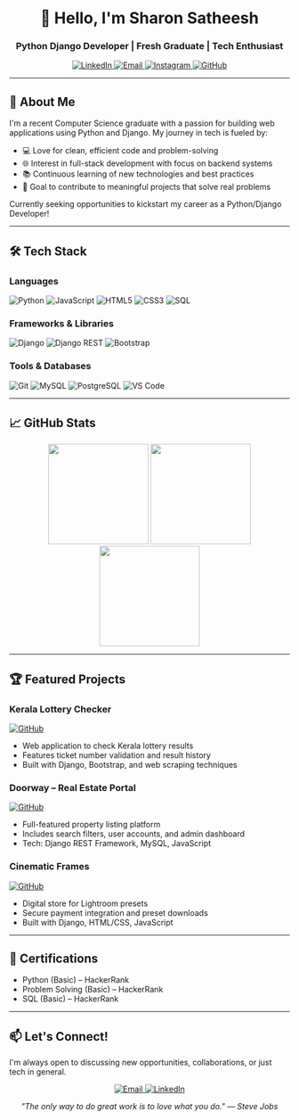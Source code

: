 <h1 align="center">👋 Hello, I'm Sharon Satheesh</h1>
<h3 align="center">Python Django Developer | Fresh Graduate | Tech Enthusiast</h3>

<p align="center">
  <a href="https://www.linkedin.com/in/sharonsathesh/">
    <img src="https://img.shields.io/badge/LinkedIn-0077B5?style=for-the-badge&logo=linkedin&logoColor=white" alt="LinkedIn"/>
  </a>
  <a href="mailto:sharonsathesh@gmail.com">
    <img src="https://img.shields.io/badge/Gmail-D14836?style=for-the-badge&logo=gmail&logoColor=white" alt="Email"/>
  </a>
  <a href="https://www.instagram.com/shxorn">
    <img src="https://img.shields.io/badge/Instagram-E4405F?style=for-the-badge&logo=instagram&logoColor=white" alt="Instagram"/>
  </a>
  <a href="https://github.com/Sharon-cod1">
    <img src="https://img.shields.io/badge/GitHub-100000?style=for-the-badge&logo=github&logoColor=white" alt="GitHub"/>
  </a>
</p>

---

## 🚀 About Me

I'm a recent Computer Science graduate with a passion for building web applications using Python and Django. My journey in tech is fueled by:

- 💻 Love for clean, efficient code and problem-solving
- 🌐 Interest in full-stack development with focus on backend systems
- 📚 Continuous learning of new technologies and best practices
- 🎯 Goal to contribute to meaningful projects that solve real problems

Currently seeking opportunities to kickstart my career as a Python/Django Developer!

---

## 🛠 Tech Stack

### Languages
![Python](https://img.shields.io/badge/Python-3776AB?style=for-the-badge&logo=python&logoColor=white)
![JavaScript](https://img.shields.io/badge/JavaScript-F7DF1E?style=for-the-badge&logo=javascript&logoColor=black)
![HTML5](https://img.shields.io/badge/HTML5-E34F26?style=for-the-badge&logo=html5&logoColor=white)
![CSS3](https://img.shields.io/badge/CSS3-1572B6?style=for-the-badge&logo=css3&logoColor=white)
![SQL](https://img.shields.io/badge/SQL-4479A1?style=for-the-badge&logo=mysql&logoColor=white)

### Frameworks & Libraries
![Django](https://img.shields.io/badge/Django-092E20?style=for-the-badge&logo=django&logoColor=white)
![Django REST](https://img.shields.io/badge/Django_REST-ff1709?style=for-the-badge&logo=django&logoColor=white)
![Bootstrap](https://img.shields.io/badge/Bootstrap-7952B3?style=for-the-badge&logo=bootstrap&logoColor=white)

### Tools & Databases
![Git](https://img.shields.io/badge/Git-F05032?style=for-the-badge&logo=git&logoColor=white)
![MySQL](https://img.shields.io/badge/MySQL-4479A1?style=for-the-badge&logo=mysql&logoColor=white)
![PostgreSQL](https://img.shields.io/badge/PostgreSQL-4169E1?style=for-the-badge&logo=postgresql&logoColor=white)
![VS Code](https://img.shields.io/badge/VS_Code-007ACC?style=for-the-badge&logo=visual-studio-code&logoColor=white)

---

## 📈 GitHub Stats

<div align="center">
  <img height="180em" src="https://github-readme-stats.vercel.app/api?username=Sharon-cod1&show_icons=true&theme=tokyonight&include_all_commits=true&count_private=true"/>
  <img height="180em" src="https://github-readme-stats.vercel.app/api/top-langs/?username=Sharon-cod1&layout=compact&langs_count=7&theme=tokyonight"/>
</div>

<div align="center">
  <img height="180em" src="https://github-readme-streak-stats.herokuapp.com/?user=Sharon-cod1&theme=tokyonight"/>
</div>

---

## 🏆 Featured Projects

### Kerala Lottery Checker
[![GitHub](https://img.shields.io/badge/View_Repo-100000?style=for-the-badge&logo=github&logoColor=white)](https://github.com/Sharon-cod1/kerala-lottery-checker)
- Web application to check Kerala lottery results
- Features ticket number validation and result history
- Built with Django, Bootstrap, and web scraping techniques

### Doorway – Real Estate Portal
[![GitHub](https://img.shields.io/badge/View_Repo-100000?style=for-the-badge&logo=github&logoColor=white)](https://github.com/Sharon-cod1/doorway)
- Full-featured property listing platform
- Includes search filters, user accounts, and admin dashboard
- Tech: Django REST Framework, MySQL, JavaScript

### Cinematic Frames
[![GitHub](https://img.shields.io/badge/View_Repo-100000?style=for-the-badge&logo=github&logoColor=white)](https://github.com/Sharon-cod1/cinematic-frames)
- Digital store for Lightroom presets
- Secure payment integration and preset downloads
- Built with Django, HTML/CSS, JavaScript

---

## 📜 Certifications
- Python (Basic) – HackerRank
- Problem Solving (Basic) – HackerRank 
- SQL (Basic) – HackerRank

---

## 📫 Let's Connect!
I'm always open to discussing new opportunities, collaborations, or just tech in general.

<p align="center">
  <a href="mailto:sharonsathesh@gmail.com">
    <img src="https://img.shields.io/badge/Email_Me-D14836?style=for-the-badge&logo=gmail&logoColor=white" alt="Email"/>
  </a>
  <a href="https://www.linkedin.com/in/sharonsathesh/">
    <img src="https://img.shields.io/badge/Connect_on_LinkedIn-0077B5?style=for-the-badge&logo=linkedin&logoColor=white" alt="LinkedIn"/>
  </a>
</p>

<div align="center">
  <i>"The only way to do great work is to love what you do." — Steve Jobs</i>
</div>
